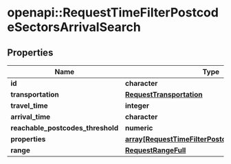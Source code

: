 # openapi::RequestTimeFilterPostcodeSectorsArrivalSearch

## Properties
Name | Type | Description | Notes
------------ | ------------- | ------------- | -------------
**id** | **character** |  | 
**transportation** | [**RequestTransportation**](RequestTransportation.md) |  | 
**travel_time** | **integer** |  | 
**arrival_time** | **character** |  | 
**reachable_postcodes_threshold** | **numeric** |  | 
**properties** | [**array[RequestTimeFilterPostcodeSectorsProperty]**](RequestTimeFilterPostcodeSectorsProperty.md) |  | 
**range** | [**RequestRangeFull**](RequestRangeFull.md) |  | [optional] 


